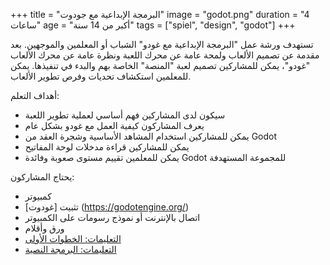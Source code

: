 +++
title = "البرمجة الإبداعية مع جودوت"
image = "godot.png"
duration = "4 ساعات"
age = "أكبر من 14 سنة"
tags = ["spiel", "design", "godot"]
+++

تستهدف ورشة عمل "البرمجة الإبداعية مع غودو" الشباب أو المعلمين والموجهين. 
بعد مقدمة عن تصميم الألعاب ولمحة عامة عن محرك اللعبة 
ونظرة عامة عن محرك الألعاب "غودو"، يمكن للمشاركين تصميم لعبة "المنصة" الخاصة بهم والبدء في تنفيذها.
يمكن للمعلمين استكشاف تحديات وفرص تطوير الألعاب.

أهداف التعلم:
* سيكون لدى المشاركين فهم أساسي لعملية تطوير اللعبة
* يعرف المشاركون كيفية العمل مع غودو بشكل عام
* يمكن للمشاركين استخدام المشاهد الأساسية وشجرة العقد من Godot
* يمكن للمشاركين قراءة مدخلات لوحة المفاتيح
* يمكن للمعلمين تقييم مستوى صعوبة وفائدة Godot للمجموعة المستهدفة

يحتاج المشاركون:
* كمبيوتر 
* تثبيت [غودوت] (https://godotengine.org/)
* اتصال بالإنترنت أو نموذج رسومات على الكمبيوتر
* ورق وأقلام
* [التعليمات: الخطوات الأولى](https://coderdojo-schoeneweide.github.io/docs/anleitung-godot-erste-schritte.pdf)
* [التعليمات: البرمجة النصية](https://coderdojo-schoeneweide.github.io/docs/anleitung-godot-skripting.pdf)